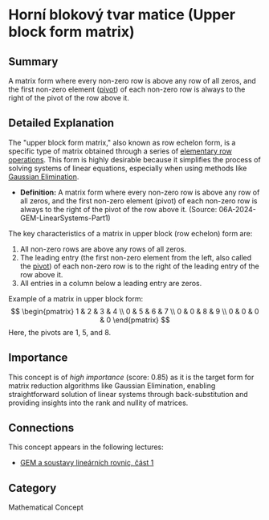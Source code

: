 # Horní blokový tvar matice (Upper block form matrix)

## Summary
A matrix form where every non-zero row is above any row of all zeros, and the first non-zero element ([pivot](#mc_pivot)) of each non-zero row is always to the right of the pivot of the row above it.

## Detailed Explanation
The "upper block form matrix," also known as row echelon form, is a specific type of matrix obtained through a series of [elementary row operations](#mc_řádkové-elementární-úpravy-elementary-row-operations). This form is highly desirable because it simplifies the process of solving systems of linear equations, especially when using methods like [Gaussian Elimination](#mc_gaussova-eliminační-metoda-gem).

*   **Definition:** A matrix form where every non-zero row is above any row of all zeros, and the first non-zero element (pivot) of each non-zero row is always to the right of the pivot of the row above it. (Source: 06A-2024-GEM-LinearSystems-Part1)

The key characteristics of a matrix in upper block (row echelon) form are:
1.  All non-zero rows are above any rows of all zeros.
2.  The leading entry (the first non-zero element from the left, also called the [pivot](#mc_pivot)) of each non-zero row is to the right of the leading entry of the row above it.
3.  All entries in a column below a leading entry are zeros.

Example of a matrix in upper block form:
$$
\begin{pmatrix}
1 & 2 & 3 & 4 \\
0 & 5 & 6 & 7 \\
0 & 0 & 8 & 9 \\
0 & 0 & 0 & 0
\end{pmatrix}
$$
Here, the pivots are 1, 5, and 8.

## Importance
This concept is of *high importance* (score: 0.85) as it is the target form for matrix reduction algorithms like Gaussian Elimination, enabling straightforward solution of linear systems through back-substitution and providing insights into the rank and nullity of matrices.

## Connections
This concept appears in the following lectures:
*   [GEM a soustavy lineárních rovnic, část 1](06A-2024-GEM-LinearSystems-Part1)

## Category
Mathematical Concept